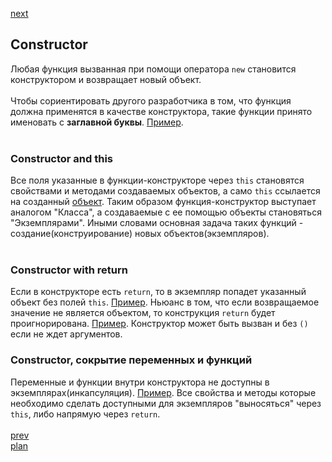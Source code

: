 <a href="04.md">next</a>

<h2>Constructor</h2>

<div>
Любая функция вызванная при помощи оператора <code>new</code> становится конструктором и возвращает новый объект.
</div>
<br/>

<div>
Чтобы сориентировать другого разработчика в том, что функция должна применятся в качестве конструктора, такие
функции принято именовать с <strong>заглавной буквы</strong>.
<a href="https://codepen.io/paawel/pen/GLGzQg?editors=1012">Пример</a>.
</div>
<br/>

<h3>Constructor and this</h3>
<div>
Все поля указанные в функции-конструкторе через <code>this</code> становятся свойствами и методами создаваемых объектов, а само
<code>this</code> ссылается на созданный <a href="https://codepen.io/paawel/pen/KYeJRv?editors=1012">объект</a>.
Таким образом функция-конструктор выступает аналогом "Класса", а создаваемые с ее помощью объекты становяться "Экземплярами".
Иными словами основная задача таких функций - создание(конструирование) новых объектов(экземпляров).
</div>
<br/>

<h3>Constructor with return</h3>
<div>
Если в конструкторе есть <code>return</code>, то в экземпляр попадет указанный объект без полей <code>this</code>.
<a href="https://codepen.io/paawel/pen/oOyVjg?editors=1012">Пример</a>.
Ньюанс в том, что если возвращаемое значение не является объектом, то конструкция <code>return</code> будет проигнорирована.
<a href="https://codepen.io/paawel/pen/dLKrXY?editors=1012">Пример</a>.
Конструктор может быть вызван и без <code>()</code> если не ждет аргументов.
</div>

<h3>Constructor, сокрытие переменных и функций</h3>
<div>
Переменные и функции внутри конструктора не доступны в экземплярах(инкапсуляция).
<a href="https://codepen.io/paawel/pen/wZXOdP?editors=1012">Пример</a>. Все свойства и методы которые необходимо сделать доступными
для экземпляров "выносяться" через <code>this</code>, либо напрямую через <code>return</code>.
</div>

<br/>
<a href="02.md">prev</a>
<br/>
<a href="00.md">plan</a>

